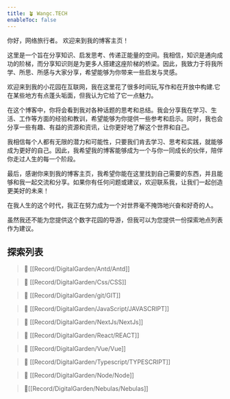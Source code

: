 ```yaml
---
title: 🪴 Wangc.TECH
enableToc: false
---
```


  你好，网络旅行者。 欢迎来到我的博客主页！

  这里是一个旨在分享知识、启发思考、传递正能量的空间。我相信，知识是通向成功的阶梯，而分享知识则是为更多人搭建这座阶梯的桥梁。因此，我致力于将我所学、所思、所感与大家分享，希望能够为你带来一些启发与灵感。

  欢迎来到我的小花园在互联网，我在这里花了很多时间玩,写作和在开放中构建.它在某些地方有点蓬头垢面，但我认为它给了它一点魅力。

  在这个博客中，你将会看到我对各种话题的思考和总结。我会分享我在学习、生活、工作等方面的经验和教训，希望能够为你提供一些参考和启示。同时，我也会分享一些有趣、有益的资源和资讯，让你更好地了解这个世界和自己。

  我相信每个人都有无限的潜力和可能性，只要我们肯去学习、思考和实践，就能够成为更好的自己。因此，我希望我的博客能够成为一个与你一同成长的伙伴，陪伴你走过人生的每一个阶段。

  最后，感谢你来到我的博客主页，我希望你能在这里找到自己需要的东西，并且能够和我一起交流和分享。如果你有任何问题或建议，欢迎联系我，让我们一起创造更美好的未来！

  在我人生的这个时代，我正在努力成为一个对世界毫不掩饰地兴奋和好奇的人。

  虽然我还不能为您提供这个数字花园的导游，但我可以为您提供一份探索地点列表作为建议。




## 探索列表

>🍈 [[Record/DigitalGarden/Antd/Antd]]

>🍊 [[Record/DigitalGarden/Css/CSS]]

>🍍 [[Record/DigitalGarden/git/GIT]]

>🍏 [[Record/DigitalGarden/JavaScript/JAVASCRIPT]]

>🍑 [[Record/DigitalGarden/NextJs/NextJs]]

>🍅 [[Record/DigitalGarden/React/REACT]]
 
>🥝 [[Record/DigitalGarden/Vue/Vue]]

>🍒 [[Record/DigitalGarden/Typescript/TYPESCRIPT]]

>🍓 [[Record/DigitalGarden/Node/Node]]

> 🥥[[Record/DigitalGarden/Nebulas/Nebulas]] 




